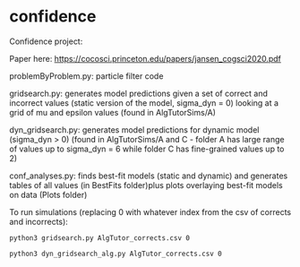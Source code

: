 # confidence

Confidence project:

Paper here: https://cocosci.princeton.edu/papers/jansen_cogsci2020.pdf

problemByProblem.py: particle filter code

gridsearch.py: generates model predictions given a set of correct and incorrect values (static version of the model, sigma_dyn = 0) looking at a grid of mu and epsilon values (found in AlgTutorSims/A)

dyn_gridsearch.py: generates model predictions for dynamic model (sigma_dyn > 0) (found in AlgTutorSims/A and C - folder A has large range of values up to sigma_dyn = 6 while folder C has fine-grained values up to 2)

conf_analyses.py: finds best-fit models (static and dynamic) and generates tables of all values (in BestFits folder)plus plots overlaying best-fit models on data (Plots folder)

To run simulations (replacing 0 with whatever index from the csv of corrects and incorrects):
    
    python3 gridsearch.py AlgTutor_corrects.csv 0
    
    python3 dyn_gridsearch_alg.py AlgTutor_corrects.csv 0
